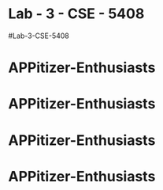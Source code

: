 # Lab - 3 - CSE - 5408
#Lab-3-CSE-5408
# APPitizer-Enthusiasts
# APPitizer-Enthusiasts
# APPitizer-Enthusiasts
# APPitizer-Enthusiasts
